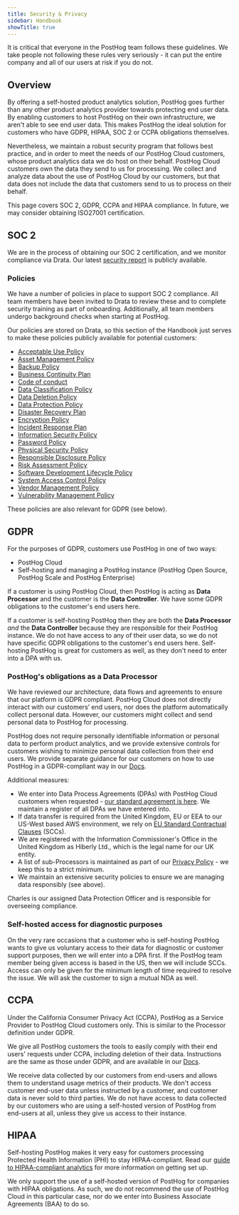 ```yaml
---
title: Security & Privacy
sidebar: Handbook
showTitle: true
---
```


It is critical that everyone in the PostHog team follows these guidelines. We take people not following these rules very seriously - it can put the entire company and all of our users at risk if you do not.

## Overview

By offering a self-hosted product analytics solution, PostHog goes further than any other product analytics provider towards protecting end user data. By enabling customers to host PostHog on their own infrastructure, we aren't able to see end user data. This makes PostHog the ideal solution for customers who have GDPR, HIPAA, SOC 2 or CCPA obligations themselves. 

Nevertheless, we maintain a robust security program that follows best practice, and in order to meet the needs of our PostHog Cloud customers, whose product analytics data we do host on their behalf. PostHog Cloud customers own the data they send to us for processing. We collect and analyze data about the use of PostHog Cloud by our customers, but that data does not include the data that customers send to us to process on their behalf.

This page covers SOC 2, GDPR, CCPA and HIPAA compliance. In future, we may consider obtaining ISO27001 certification. 

## SOC 2

We are in the process of obtaining our SOC 2 certification, and we monitor compliance via Drata. Our latest [security report](https://app.drata.com/security-report/805315dd-8452-461b-850d-fb1957ecb803/f665f462-0677-46cd-b183-36ebdeec8a30) is publicly available. 

### Policies

We have a number of policies in place to support SOC 2 compliance. All team members have been invited to Drata to review these and to complete security training as part of onboarding. Additionally, all team members undergo background checks when starting at PostHog. 

Our policies are stored on Drata, so this section of the Handbook just serves to make these policies publicly available for potential customers:

- [Acceptable Use Policy](https://drive.google.com/file/d/1rZknmogF7B3KVxWqOAl278bUckWDv92v/view?usp=sharing)
- [Asset Management Policy](https://drive.google.com/file/d/14Z3Isvffwg7Y8X_ZHMvp_7gdvDujAwRe/view?usp=sharing)
- [Backup Policy](https://drive.google.com/file/d/19fKnj20U48rmkDPpes2wA_hK7hYH45aP/view?usp=sharing)
- [Business Continuity Plan](https://drive.google.com/file/d/1sJWpNr9U2aONrKOJyrbgKqxDi-h8Z3hx/view?usp=sharing)
- [Code of conduct](https://drive.google.com/file/d/1qVtkxDBmKCMFUX3cgichKEsW0IylliQG/view?usp=sharing)
- [Data Classification Policy](https://drive.google.com/file/d/1VFoba8mrDiTHo0A0po1hLWWZ5gsfTSM6/view?usp=sharing)
- [Data Deletion Policy](https://drive.google.com/file/d/1FBNFBC0lZHi6VE1z-PYjlYHzERIkKBmX/view?usp=sharing)
- [Data Protection Policy](https://drive.google.com/file/d/1C-P0QxxaayEHgOdoUEiSvwY_VwriaFHo/view?usp=sharing)
- [Disaster Recovery Plan](https://drive.google.com/file/d/1VGOGvRE22NDsN0SV32ZtG27gNLJWVqbN/view?usp=sharing)
- [Encryption Policy](https://drive.google.com/file/d/1mX9s8gRRpOs7UpdZ48KGyCErL8a3DfZD/view?usp=sharing)
- [Incident Response Plan](https://drive.google.com/file/d/1Dnj_gELBJTMlqTagGs3Mv8JWMbaLXM54/view?usp=sharing)
- [Information Security Policy](https://drive.google.com/file/d/1Z2S-yl0jBPLVdl_0Qwc5kyIF3Dj3ypTp/view?usp=sharing)
- [Password Policy](https://drive.google.com/file/d/1Z2S-yl0jBPLVdl_0Qwc5kyIF3Dj3ypTp/view?usp=sharing)
- [Physical Security Policy](https://drive.google.com/file/d/17JkSfMC7ILuAm3YjZRCTB7i8eWLtkuN3/view?usp=sharing)
- [Responsible Disclosure Policy](https://drive.google.com/file/d/1ag8F2OA3FYUwRRAGbzMrDw1XV1QoqhNg/view?usp=sharing)
- [Risk Assessment Policy](https://drive.google.com/file/d/1mnqKDqZTjOI4EJhpbpbjcVmLzCMhZDki/view?usp=sharing)
- [Software Development Lifecycle Policy](https://drive.google.com/file/d/1FU8quDWJi66bJnAKc-9ZPPfL7Skp07n9/view?usp=sharing)
- [System Access Control Policy](https://drive.google.com/file/d/1jxiy9OpS4aCllDQJk88emnihWKUv6Uyq/view?usp=sharing)
- [Vendor Management Policy](https://drive.google.com/file/d/1AQxJ9k4V6kXzECdyS2Fn5h-BcXrgQQDi/view?usp=sharing)
- [Vulnerability Management Policy](https://drive.google.com/file/d/1bUxuBvTCAzMasG39ShtfnUjRm_2gM1Q3/view?usp=sharing)

These policies are also relevant for GDPR (see below). 

## GDPR

For the purposes of GDPR, customers use PostHog in one of two ways:

- PostHog Cloud
- Self-hosting and managing a PostHog instance (PostHog Open Source, PostHog Scale and PostHog Enterprise)

If a customer is using PostHog Cloud, then PostHog is acting as **Data Processor** and the customer is the **Data Controller**. We have some GDPR obligations to the customer's end users here. 

If a customer is self-hosting PostHog then they are both the **Data Processor** _and_ the **Data Controller** because they are responsible for their PostHog instance. We do not have access to any of their user data, so we do not have specific GDPR obligations to the customer's end users here. Self-hosting PostHog is great for customers as well, as they don't need to enter into a DPA with us. 

### PostHog's obligations as a Data Processor

We have reviewed our architecture, data flows and agreements to ensure that our platform is GDPR compliant. PostHog Cloud does not directly interact with our customers’ end users, nor does the platform automatically collect personal data. However, our customers might collect and send personal data to PostHog for processing. 

PostHog does not require personally identifiable information or personal data to perform product analytics, and we provide extensive controls for customers wishing to minimize personal data collection from their end users. We provide separate guidance for our customers on how to use PostHog in a GDPR-compliant way in our [Docs](/docs/integrate/gdpr). 

Additional measures:

- We enter into Data Process Agreements (DPAs) with PostHog Cloud customers when requested - [our standard agreement is here](https://docs.google.com/document/d/1xfpP1SCFoI1qSKM6rEt9VqRLRUEXiKj9_0Tvv2mP928/edit?usp=sharing). We maintain a register of all DPAs we have entered into. 
- If data transfer is required from the United Kingdom, EU or EEA to our US-West based AWS environment, we rely on [EU Standard Contractual Clauses](https://docs.google.com/document/d/1reTUk6VTsTLo1ErNYn-Tdmj_ETo8QYNH6tNCaebDwpE/edit?usp=sharing) (SCCs). 
- We are registered with the Information Commissioner's Office in the United Kingdom as Hiberly Ltd., which is the legal name for our UK entity. 
- A list of sub-Processors is maintained as part of our [Privacy Policy](https://posthog.com/privacy) - we keep this to a strict minimum.
- We maintain an extensive security policies to ensure we are managing data responsibly (see above).  

Charles is our assigned Data Protection Officer and is responsible for overseeing compliance. 

### Self-hosted access for diagnostic purposes

On the very rare occasions that a customer who is self-hosting PostHog wants to give us voluntary access to their data for diagnostic or customer support purposes, then we will enter into a DPA first. If the PostHog team member being given access is based in the US, then we will include SCCs. Access can only be given for the minimum length of time required to resolve the issue. We will ask the customer to sign a mutual NDA as well. 

## CCPA

Under the California Consumer Privacy Act (CCPA), PostHog as a Service Provider to PostHog Cloud customers only. This is similar to the Processor definition under GDPR. 

We give all PostHog customers the tools to easily comply with their end users' requests under CCPA, including deletion of their data. Instructions are the same as those under GDPR, and are available in our [Docs](/docs/integrate/gdpr). 

We receive data collected by our customers from end-users and allows them to understand usage metrics of their products. We don't access customer end-user data unless instructed by a customer, and customer data is never sold to third parties. We do not have access to data collected by our customers who are using a self-hosted version of PostHog from end-users at all, unless they give us access to their instance. 

## HIPAA 

Self-hosting PostHog makes it very easy for customers processing Protected Health Information (PHI) to stay HIPAA-compliant. Read our [guide to HIPAA-compliant analytics](/blog/hipaa-compliant-analytics) for more information on getting set up.

We only support the use of a self-hosted version of PostHog for companies with HIPAA obligations. As such, we do not recommend the use of PostHog Cloud in this particular case, nor do we enter into Business Associate Agreements (BAA) to do so. 
